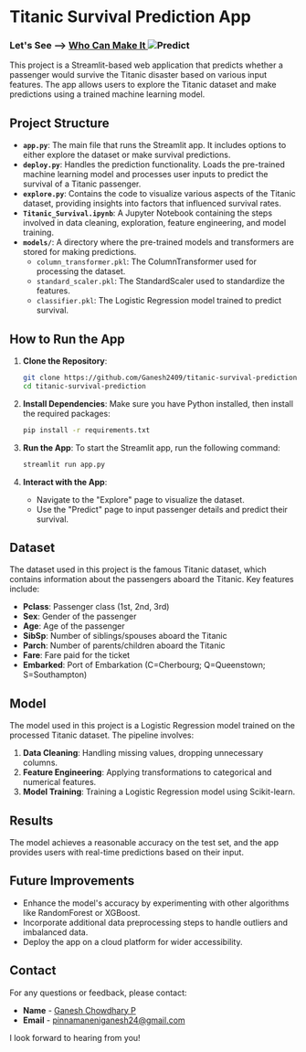 
# Titanic Survival Prediction App 
### Let's See --> [Who Can Make It ](https://ganesh2409-titanic-survival-prediction.streamlit.app/) ![Predict](https://img.shields.io/badge/Streamlit-indigo) 


This project is a Streamlit-based web application that predicts whether a passenger would survive the Titanic disaster based on various input features. The app allows users to explore the Titanic dataset and make predictions using a trained machine learning model.

## Project Structure

- **`app.py`**: The main file that runs the Streamlit app. It includes options to either explore the dataset or make survival predictions.
- **`deploy.py`**: Handles the prediction functionality. Loads the pre-trained machine learning model and processes user inputs to predict the survival of a Titanic passenger.
- **`explore.py`**: Contains the code to visualize various aspects of the Titanic dataset, providing insights into factors that influenced survival rates.
- **`Titanic_Survival.ipynb`**: A Jupyter Notebook containing the steps involved in data cleaning, exploration, feature engineering, and model training.
- **`models/`**: A directory where the pre-trained models and transformers are stored for making predictions.
  - `column_transformer.pkl`: The ColumnTransformer used for processing the dataset.
  - `standard_scaler.pkl`: The StandardScaler used to standardize the features.
  - `classifier.pkl`: The Logistic Regression model trained to predict survival.

## How to Run the App

1. **Clone the Repository**:
   ```bash
   git clone https://github.com/Ganesh2409/titanic-survival-prediction.git
   cd titanic-survival-prediction
   ```

2. **Install Dependencies**:
   Make sure you have Python installed, then install the required packages:
   ```bash
   pip install -r requirements.txt
   ```

3. **Run the App**:
   To start the Streamlit app, run the following command:
   ```bash
   streamlit run app.py
   ```

4. **Interact with the App**:
   - Navigate to the "Explore" page to visualize the dataset.
   - Use the "Predict" page to input passenger details and predict their survival.

## Dataset

The dataset used in this project is the famous Titanic dataset, which contains information about the passengers aboard the Titanic. Key features include:

- **Pclass**: Passenger class (1st, 2nd, 3rd)
- **Sex**: Gender of the passenger
- **Age**: Age of the passenger
- **SibSp**: Number of siblings/spouses aboard the Titanic
- **Parch**: Number of parents/children aboard the Titanic
- **Fare**: Fare paid for the ticket
- **Embarked**: Port of Embarkation (C=Cherbourg; Q=Queenstown; S=Southampton)

## Model

The model used in this project is a Logistic Regression model trained on the processed Titanic dataset. The pipeline involves:

1. **Data Cleaning**: Handling missing values, dropping unnecessary columns.
2. **Feature Engineering**: Applying transformations to categorical and numerical features.
3. **Model Training**: Training a Logistic Regression model using Scikit-learn.

## Results

The model achieves a reasonable accuracy on the test set, and the app provides users with real-time predictions based on their input.

## Future Improvements

- Enhance the model's accuracy by experimenting with other algorithms like RandomForest or XGBoost.
- Incorporate additional data preprocessing steps to handle outliers and imbalanced data.
- Deploy the app on a cloud platform for wider accessibility.


## Contact
For any questions or feedback, please contact:
- **Name** - [Ganesh Chowdhary P]()
- **Email** - [pinnamaneniganesh24@gmail.com ](mailto:your.pinnamaneniganesh24@gmail.com)

I look forward to hearing from you!



